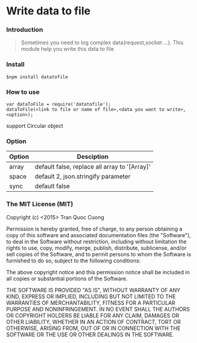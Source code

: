 # Write data to file

### Introduction

>Sometimes you need to log complex data(request,socket ...). This module help you write this data to file

### Install

```
$npm install datatofile
```

### How to use

```
var dataToFile = require('datatofile');
dataToFile(<link to file or name of file>,<data you want to write>,<option>);
```
support Circular object

### Option

| Option  | Desciption |
| ------------- | ------------- |
| array | default false, replace all array to '[Array]' |
| space | default 2, json.stringify parameter |
| sync | default false |

### The MIT License (MIT)

Copyright (c) <2015> Tran Quoc Cuong

Permission is hereby granted, free of charge, to any person obtaining a copy
of this software and associated documentation files (the "Software"), to deal
in the Software without restriction, including without limitation the rights
to use, copy, modify, merge, publish, distribute, sublicense, and/or sell
copies of the Software, and to permit persons to whom the Software is
furnished to do so, subject to the following conditions:

The above copyright notice and this permission notice shall be included in
all copies or substantial portions of the Software.

THE SOFTWARE IS PROVIDED "AS IS", WITHOUT WARRANTY OF ANY KIND, EXPRESS OR
IMPLIED, INCLUDING BUT NOT LIMITED TO THE WARRANTIES OF MERCHANTABILITY,
FITNESS FOR A PARTICULAR PURPOSE AND NONINFRINGEMENT. IN NO EVENT SHALL THE
AUTHORS OR COPYRIGHT HOLDERS BE LIABLE FOR ANY CLAIM, DAMAGES OR OTHER
LIABILITY, WHETHER IN AN ACTION OF CONTRACT, TORT OR OTHERWISE, ARISING FROM,
OUT OF OR IN CONNECTION WITH THE SOFTWARE OR THE USE OR OTHER DEALINGS IN
THE SOFTWARE.